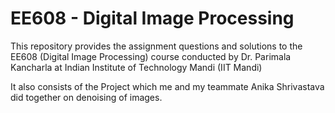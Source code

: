 # EE608 - Digital Image Processing


This repository provides the assignment questions and solutions to the EE608 (Digital Image Processing) course conducted by Dr. Parimala Kancharla at Indian Institute of Technology Mandi (IIT Mandi)

It also consists of the Project which me and my teammate Anika Shrivastava did together on denoising of images. 


  

